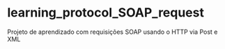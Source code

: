 # learning_protocol_SOAP_request


Projeto de aprendizado com requisições SOAP usando o HTTP via Post e XML